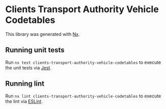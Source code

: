 <!-- gitbook-ignore -->

# Clients Transport Authority Vehicle Codetables

This library was generated with [Nx](https://nx.dev).

## Running unit tests

Run `nx test clients-transport-authority-vehicle-codetables` to execute the unit tests via [Jest](https://jestjs.io).

## Running lint

Run `nx lint clients-transport-authority-vehicle-codetables` to execute the lint via [ESLint](https://eslint.org/).
